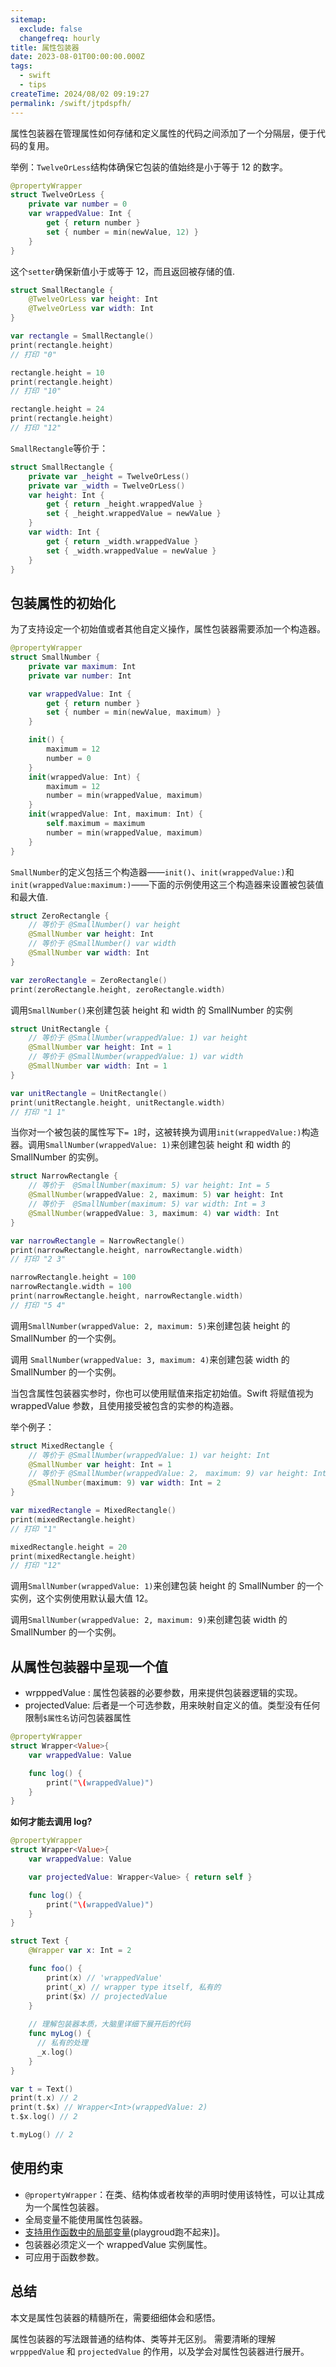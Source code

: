 ```yaml
---
sitemap:
  exclude: false
  changefreq: hourly
title: 属性包装器
date: 2023-08-01T00:00:00.000Z
tags:
  - swift
  - tips
createTime: 2024/08/02 09:19:27
permalink: /swift/jtpdspfh/
---
```


属性包装器在管理属性如何存储和定义属性的代码之间添加了一个分隔层，便于代码的复用。

举例：`TwelveOrLess`结构体确保它包装的值始终是小于等于 12 的数字。

```swift
@propertyWrapper
struct TwelveOrLess {
    private var number = 0
    var wrappedValue: Int {
        get { return number }
        set { number = min(newValue, 12) }
    }
}
```

这个`setter`确保新值小于或等于 12，而且返回被存储的值.

```swift
struct SmallRectangle {
    @TwelveOrLess var height: Int
    @TwelveOrLess var width: Int
}

var rectangle = SmallRectangle()
print(rectangle.height)
// 打印 "0"

rectangle.height = 10
print(rectangle.height)
// 打印 "10"

rectangle.height = 24
print(rectangle.height)
// 打印 "12"
```

`SmallRectangle`等价于：

```swift
struct SmallRectangle {
    private var _height = TwelveOrLess()
    private var _width = TwelveOrLess()
    var height: Int {
        get { return _height.wrappedValue }
        set { _height.wrappedValue = newValue }
    }
    var width: Int {
        get { return _width.wrappedValue }
        set { _width.wrappedValue = newValue }
    }
}
```

## 包装属性的初始化

为了支持设定一个初始值或者其他自定义操作，属性包装器需要添加一个构造器。

```swift
@propertyWrapper
struct SmallNumber {
    private var maximum: Int
    private var number: Int

    var wrappedValue: Int {
        get { return number }
        set { number = min(newValue, maximum) }
    }

    init() {
        maximum = 12
        number = 0
    }
    init(wrappedValue: Int) {
        maximum = 12
        number = min(wrappedValue, maximum)
    }
    init(wrappedValue: Int, maximum: Int) {
        self.maximum = maximum
        number = min(wrappedValue, maximum)
    }
}
```

`SmallNumber`的定义包括三个构造器——`init()`、`init(wrappedValue:)`和`init(wrappedValue:maximum:)`——下面的示例使用这三个构造器来设置被包装值和最大值.

```swift
struct ZeroRectangle {
    // 等价于 @SmallNumber() var height
    @SmallNumber var height: Int
    // 等价于 @SmallNumber() var width
    @SmallNumber var width: Int
}

var zeroRectangle = ZeroRectangle()
print(zeroRectangle.height, zeroRectangle.width)
```

调用`SmallNumber()`来创建包装 height 和 width 的 SmallNumber 的实例

```swift
struct UnitRectangle {
    // 等价于 @SmallNumber(wrappedValue: 1) var height
    @SmallNumber var height: Int = 1
    // 等价于 @SmallNumber(wrappedValue: 1) var width
    @SmallNumber var width: Int = 1
}

var unitRectangle = UnitRectangle()
print(unitRectangle.height, unitRectangle.width)
// 打印 "1 1"
```
当你对一个被包装的属性写下`= 1`时，这被转换为调用`init(wrappedValue:)`构造器。调用`SmallNumber(wrappedValue: 1)`来创建包装 height 和 width 的 SmallNumber 的实例。

```swift
struct NarrowRectangle {
    // 等价于  @SmallNumber(maximum: 5) var height: Int = 5
    @SmallNumber(wrappedValue: 2, maximum: 5) var height: Int
    // 等价于  @SmallNumber(maximum: 5) var width: Int = 3
    @SmallNumber(wrappedValue: 3, maximum: 4) var width: Int
}

var narrowRectangle = NarrowRectangle()
print(narrowRectangle.height, narrowRectangle.width)
// 打印 "2 3"

narrowRectangle.height = 100
narrowRectangle.width = 100
print(narrowRectangle.height, narrowRectangle.width)
// 打印 "5 4"
```

调用`SmallNumber(wrappedValue: 2, maximum: 5)`来创建包装 height 的 SmallNumber 的一个实例。

调用 `SmallNumber(wrappedValue: 3, maximum: 4)`来创建包装 width 的 SmallNumber 的一个实例。


当包含属性包装器实参时，你也可以使用赋值来指定初始值。Swift 将赋值视为 wrappedValue 参数，且使用接受被包含的实参的构造器。

举个例子：

```swift
struct MixedRectangle {
    // 等价于 @SmallNumber(wrappedValue: 1) var height: Int
    @SmallNumber var height: Int = 1
    // 等价于 @SmallNumber(wrappedValue: 2， maximum: 9) var height: Int
    @SmallNumber(maximum: 9) var width: Int = 2
}

var mixedRectangle = MixedRectangle()
print(mixedRectangle.height)
// 打印 "1"

mixedRectangle.height = 20
print(mixedRectangle.height)
// 打印 "12"
```

调用`SmallNumber(wrappedValue: 1)`来创建包装 height 的 SmallNumber 的一个实例，这个实例使用默认最大值 12。

调用`SmallNumber(wrappedValue: 2, maximum: 9)`来创建包装 width 的 SmallNumber 的一个实例。

## 从属性包装器中呈现一个值

* wrpppedValue : 属性包装器的必要参数，用来提供包装器逻辑的实现。
* projectedValue: 后者是一个可选参数，用来映射自定义的值。类型没有任何限制`$属性名`访问包装器属性

```swift
@propertyWrapper
struct Wrapper<Value>{
    var wrappedValue: Value

    func log() {
        print("\(wrappedValue)")
    }
}
```

**如何才能去调用 log?**

```swift
@propertyWrapper
struct Wrapper<Value>{
    var wrappedValue: Value

    var projectedValue: Wrapper<Value> { return self }

    func log() {
        print("\(wrappedValue)")
    }
}

struct Text {
    @Wrapper var x: Int = 2

    func foo() {
        print(x) // 'wrappedValue'
        print(_x) // wrapper type itself, 私有的
        print($x) // projectedValue
    }
  
    // 理解包装器本质，大脑里详细下展开后的代码
    func myLog() {
      // 私有的处理
      _x.log()
    }
}

var t = Text()
print(t.x) // 2
print(t.$x) // Wrapper<Int>(wrappedValue: 2)
t.$x.log() // 2

t.myLog() // 2
```

## 使用约束

* `@propertyWrapper`：在类、结构体或者枚举的声明时使用该特性，可以让其成为一个属性包装器。
* 全局变量不能使用属性包装器。
* [支持用作函数中的局部变量](https://www.hackingwithswift.com/swift/5.4/local-property-wrappers)(playgroud跑不起来)]。
* 包装器必须定义一个 wrappedValue 实例属性。
* 可应用于函数参数。

## 总结

本文是属性包装器的精髓所在，需要细细体会和感悟。

属性包装器的写法跟普通的结构体、类等并无区别。
需要清晰的理解 `wrpppedValue` 和 `projectedValue` 的作用，以及学会对属性包装器进行展开。







